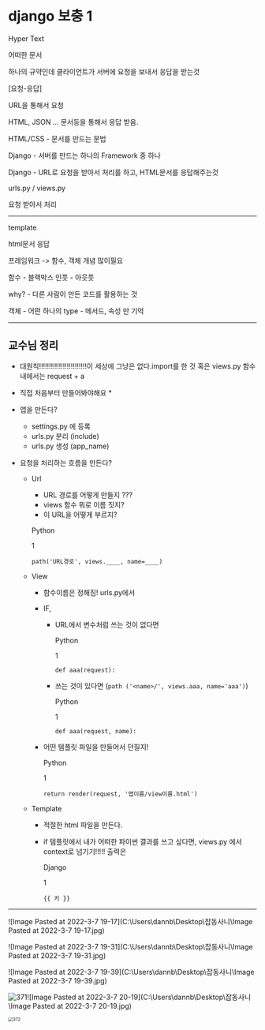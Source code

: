 # django 보충 1

Hyper Text

어떠한 문서

하나의 규약인데 클라이언트가 서버에 요청을 보내서 응답을 받는것

[요청-응답]

URL을 통해서 요청

HTML, JSON ... 문서등을 통해서 응답 받음.





HTML/CSS - 문서를 만드는 문법

Django - 서버를 만드는 하나의 Framework 중 하나

Django - URL로 요청을 받아서 처리를 하고, HTML문서를 응답해주는것

urls.py / views.py  

요청 받아서 처리

---

template

html문서 응답



프레임워크 -> 함수, 객체 개념 많이필요

함수 - 블랙박스 인풋 - 아웃풋

why? - 다른 사람이 만든 코드를 활용하는 것

객체 - 어떤 하나의 type - 메서드, 속성 만 기억

---



## 교수님 정리

- 대원칙!!!!!!!!!!!!!!!!!!!!!!!!이 세상에 그냥은 없다.import를 한 것 혹은 views.py 함수 내에서는 request + a

- 직접 처음부터 만들어봐야해요 *

- 앱을 만든다?

  - settings.py 에 등록
  - urls.py 분리 (include)
  - urls.py 생성 (app_name)

- 요청을 처리하는 흐름을 만든다?

  - Url

    - URL 경로를 어떻게 만들지 ???
    - views 함수 뭐로 이름 짓지?
    - 이 URL을 어떻게 부르지?

    Python

    1

    `path('URL경로', views.____, name=____)`

  - View

    - 함수이름은 정해짐! urls.py에서

    - IF, 

      - URL에서 변수처럼 쓰는 것이 없다면

        Python

        1

        `def aaa(request):`

      - 쓰는 것이 있다면 (`path ('<name>/', views.aaa, name='aaa')`)

        Python

        1

        `def aaa(request, name):`

    - 어떤 템플릿 파일을 만들어서 던질지!

      Python

      1

      `return render(request, '앱이름/view이름.html')`

  - Template

    - 적절한 html 파일을 만든다.

    - if 템플릿에서 내가 어떠한 파이썬 결과를 쓰고 싶다면, views.py 에서 context로 넘기기!!!!! 출력은

      Django

      1

      `{{ 키 }}`

---

![Image Pasted at 2022-3-7 19-17](C:\Users\dannb\Desktop\잡동사니\Image Pasted at 2022-3-7 19-17.jpg)

![Image Pasted at 2022-3-7 19-31](C:\Users\dannb\Desktop\잡동사니\Image Pasted at 2022-3-7 19-31.jpg)

![Image Pasted at 2022-3-7 19-39](C:\Users\dannb\Desktop\잡동사니\Image Pasted at 2022-3-7 19-39.jpg)

![371](C:\Users\dannb\Desktop\잡동사니\371.png)![Image Pasted at 2022-3-7 20-19](C:\Users\dannb\Desktop\잡동사니\Image Pasted at 2022-3-7 20-19.jpg)

<img src="C:\Users\dannb\Desktop\잡동사니\372.png" alt="372" style="zoom:60%;" />